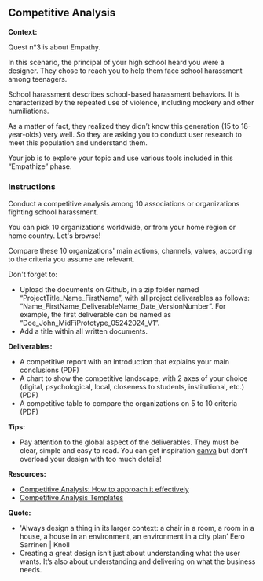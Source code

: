 ## Competitive Analysis

**Context:**

Quest n°3 is about Empathy.

In this scenario, the principal of your high school heard you were a designer. They chose to reach you to help them face school harassment among teenagers.

School harassment describes school-based harassment behaviors. It is characterized by the repeated use of violence, including mockery and other humiliations.

As a matter of fact, they realized they didn’t know this generation (15 to 18-year-olds) very well. So they are asking you to conduct user research to meet this population and understand them.

Your job is to explore your topic and use various tools included in this “Empathize” phase.

### Instructions

Conduct a competitive analysis among 10 associations or organizations fighting school harassment.

You can pick 10 organizations worldwide, or from your home region or home country. Let's browse!

Compare these 10 organizations' main actions, channels, values, according to the criteria you assume are relevant.

Don't forget to:

- Upload the documents on Github, in a zip folder named “ProjectTitle_Name_FirstName”, with all project deliverables as follows: “Name_FirstName_DeliverableName_Date_VersionNumber”. For example, the first deliverable can be named as “Doe_John_MidFiPrototype_05242024_V1”.
- Add a title within all written documents.

**Deliverables:**

- A competitive report with an introduction that explains your main conclusions (PDF)
- A chart to show the competitive landscape, with 2 axes of your choice (digital, psychological, local, closeness to students, institutional, etc.) (PDF)
- A competitive table to compare the organizations on 5 to 10 criteria (PDF)

**Tips:**

- Pay attention to the global aspect of the deliverables. They must be clear, simple and easy to read. You can get inspiration [canva](https://www.canva.com/) but don’t overload your design with too much details!

**Resources:**

- [Competitive Analysis: How to approach it effectively](https://uxdesign.cc/competitive-analysis-how-to-approach-it-effectively-def97d130d2c)
- [Competitive Analysis Templates](https://venngage.com/blog/competitor-analysis-template/)

**Quote:**

- 'Always design a thing in its larger context: a chair in a room, a room in a house, a house in an environment, an environment in a city plan’ Eero Sarrinen | Knoll
- Creating a great design isn’t just about understanding what the user wants. It’s also about understanding and delivering on what the business needs.
